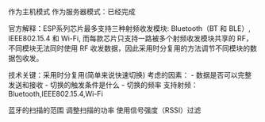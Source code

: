 作为主机模式
作为服务器模式：已经完成

官方解释：ESP系列芯片最多支持三种射频收发模块: Bluetooth（BT 和 BLE）, IEEE802.15.4 和 Wi-Fi, 而每款芯片只支持一路被多个射频收发模块共享的 RF，不同模块无法同时使用 RF 收发数据，因此采用时分复用的方法调节不同模块的数据包收发。

技术关键：采用时分复用(简单来说快速切换)
    考虑的因素：
        - 数据是否可以完整发送和接收
        - 切换的触发条件是什么
        - 切换的频率
支持射频：Bluetooth,IEEE802.15.4,Wi-Fi

蓝牙的扫描的范围
    调整扫描的功率
    使用信号强度（RSSI）过滤